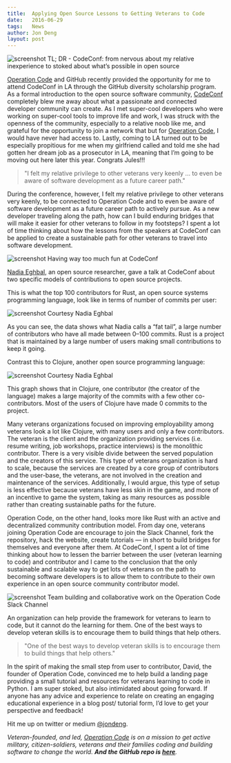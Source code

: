 ```yaml
---
title:  Applying Open Source Lessons to Getting Veterans to Code
date:   2016-06-29
tags:   News
author: Jon Deng
layout: post
---
```

![screenshot](https://cdn-images-1.medium.com/max/800/1*inxgpaWpBDjj1ND2aJZ2Zg.png)
TL; DR - CodeConf: from nervous about my relative inexperience to stoked about what’s possible in open source

[Operation Code](https://medium.com/@operation_code) and GitHub recently provided the opportunity for me to attend CodeConf in LA through the GitHub diversity scholarship program. As a formal introduction to the open source software community, [CodeConf](http://codeconf.com/) completely blew me away about what a passionate and connected developer community can create. As I met super-cool developers who were working on super-cool tools to improve life and work, I was struck with the openness of the community, especially to a relative noob like me, and grateful for the opportunity to join a network that but for [Operation Code](https://medium.com/@operation_code), I would have never had access to. Lastly, coming to LA turned out to be especially propitious for me when my girlfriend called and told me she had gotten her dream job as a prosecutor in LA, meaning that I’m going to be moving out here later this year. Congrats Jules!!!

>"I felt my relative privilege to other veterans very keenly … to even be aware of software development as a future career path."

During the conference, however, I felt my relative privilege to other veterans very keenly, to be connected to Operation Code and to even be aware of software development as a future career path to actively pursue. As a new developer traveling along the path, how can I build enduring bridges that will make it easier for other veterans to follow in my footsteps? I spent a lot of time thinking about how the lessons from the speakers at CodeConf can be applied to create a sustainable path for other veterans to travel into software development.

![screenshot](https://cdn-images-1.medium.com/max/800/1*DdlBKaHuTl3NonPvt-LGeg.gif)
Having way too much fun at CodeConf

[Nadia Eghbal](http://codeconf.com/speakers/nadia-eghbal.html), an open source researcher, gave a talk at CodeConf about two specific models of contributions to open source projects.

This is what the top 100 contributors for Rust, an open source systems programming language, look like in terms of number of commits per user:

![screenshot](https://cdn-images-1.medium.com/max/800/1*q0A8CnS4FXTTyOrqGAz-Ww.jpeg)
Courtesy Nadia Eghbal

As you can see, the data shows what Nadia calls a “fat tail”, a large number of contributors who have all made between 0–100 commits. Rust is a project that is maintained by a large number of users making small contributions to keep it going.

Contrast this to Clojure, another open source programming language:

![screenshot](https://cdn-images-1.medium.com/max/800/1*_wJe2En5pIW9EE6_iYEnbQ.jpeg)
Courtesy Nadia Eghbal

This graph shows that in Clojure, one contributor (the creator of the language) makes a large majority of the commits with a few other co-contributors. Most of the users of Clojure have made 0 commits to the project.

Many veterans organizations focused on improving employability among veterans look a lot like Clojure, with many users and only a few contributors. The veteran is the client and the organization providing services (i.e. resume writing, job workshops, practice interviews) is the monolithic contributor. There is a very visible divide between the served population and the creators of this service. This type of veterans organization is hard to scale, because the services are created by a core group of contributors and the user-base, the veterans, are not involved in the creation and maintenance of the services. Additionally, I would argue, this type of setup is less effective because veterans have less skin in the game, and more of an incentive to game the system, taking as many resources as possible rather than creating sustainable paths for the future.

Operation Code, on the other hand, looks more like Rust with an active and decentralized community contribution model. From day one, veterans joining Operation Code are encourage to join the Slack Channel, fork the repository, hack the website, create tutorials — in short to build bridges for themselves and everyone after them. At CodeConf, I spent a lot of time thinking about how to lessen the barrier between the user (veteran learning to code) and contributor and I came to the conclusion that the only sustainable and scalable way to get lots of veterans on the path to becoming software developers is to allow them to contribute to their own experience in an open source community contributor model.

![screenshot](https://cdn-images-1.medium.com/max/800/1*XdvacNs8DmsExTHTLYZyTQ.png)
Team building and collaborative work on the Operation Code Slack Channel

An organization can help provide the framework for veterans to learn to code, but it cannot do the learning for them. One of the best ways to develop veteran skills is to encourage them to build things that help others.

>"One of the best ways to develop veteran skills is to encourage them to build things that help others."

In the spirit of making the small step from user to contributor, David, the founder of Operation Code, convinced me to help build a landing page providing a small tutorial and resources for veterans learning to code in Python. I am super stoked, but also intimidated about going forward. If anyone has any advice and experience to relate on creating an engaging educational experience in a blog post/ tutorial form, I’d love to get your perspective and feedback!

Hit me up on twitter or medium [@jondeng](https://twitter.com/jondeng).

*Veteran-founded, and led, *[Operation Code](https://operationcode.org/)* is on a mission to get active military, citizen-soldiers, veterans and their families coding and building software to change the world. ***And the GitHub repo is [here](https://github.com/OperationCode/operationcode)**.**
